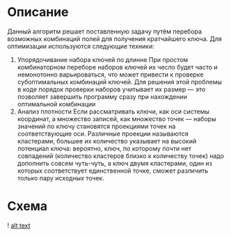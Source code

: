 # Описание
Данный алгоритм решает поставленную задачу путём перебора возможных комбинаций полей для получения кратчайшего ключа. 
Для оптимизации используются следующие техники:
1. Упорядочивание набора ключей по длинне
   При простом комбинаторном переборе наборов ключей их чесло будет часто и немонотонно варьироваться, что может привести к проверке субоптимальных комбинаций ключей. Для решения этой проблемы в коде порядок проверки наборов учитывает их размер  —  это позволяет завершить программу сразу при нахождении оптимальной комбинации
2. Анализ плотности
   Если рассматривать ключи, как оси системы координат, а множество записей, как множество точек  —  наборы значений по ключу становятся проекциями точек на соответствующие оси. Различные проекции называются кластерами, большее их количество указывает на высокий потенциал ключа: вероятно, ключ, по которому почти нет совпадений (количество кластеров близко к количеству точек) надо дополнить совсем чуть-чуть, а ключ двумя кластерами, один из которых соответствует единственной точке, сможет различить только пару исходных точек.
# Схема
! [alt text][image]


[image]: https://github.com/TNBul/2024Garpix/blob/main/diagram.png "Схема алгоритма"
